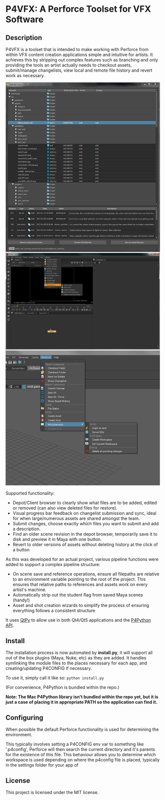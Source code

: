 # P4VFX: A Perforce Toolset for VFX Software

## Description
P4VFX is a toolset that is intended to make working with Perforce from within VFX content creation applications simple and intuitive for artists. It achieves this by stripping out complex features such as branching and only providing the tools an artist actually needs to checkout assets, submit/manage changelists, view local and remote file history and revert work as necessary.

![Alt text](images/p4vfx_revision_view.png?raw=true "Perforce for Maya Changelist Interface")
![Alt text](images/nuke_p4vfx_menu.png?raw=true "Perforce for Maya")
![Alt text](images/maya_p4vfx_menu.png?raw=true "Perforce for Nuke")

Supported functionality:
* Depot/Client browser to clearly show what files are to be added, edited or removed (can also view deleted files for restore).
* Visual progress bar feedback on changelist submission and sync, ideal for when large/numerous assets are shared amongst the team.
* Submit changes, choose exactly which files you want to submit and add a description.
* Find an older scene revision in the depot browser, temporarily save it to disk and preview it in Maya with one button.
* Revert to older versions of assets without deleting history at the click of a button

As this was developed for an actual project, various pipeline functions were added to support a complex pipeline structure:
* On scene save and reference operations, ensure all filepaths are relative to an environment variable pointing to the root of the project. This ensures that relative paths to references and assets work on every artist's machine.
* Automatically strip out the student flag from saved Maya scenes (handy!)
* Asset and shot creation wizards to simplify the process of ensuring everything follows a consistent structure

It uses [QtPy](https://github.com/spyder-ide/qtpy) to allow use in both Qt4/Qt5 applications and the [P4Python API](https://www.perforce.com/downloads/helix#product-54).

## Install

The installation process is now automated by **install.py**, it will support all out of the box plugins (Maya, Nuke, etc) as they are added. It handles symlinking the module files to the places necessary for each app, and creating/updating P4CONFIG if necessary.

To use it, simply call it like so:
```python install.py```

(For convenience, P4Python is bundled within the repo.)

**Note: The Mac P4Python library isn't bundled within the repo yet, but it is just a case of placing it in appropriate PATH so the application can find it.**

## Configuring

When possible the default Perforce functionality is used for determining the environment.

This typically involves setting a P4CONFIG env var to something like '.p4config', Perforce will then search the current directory and it's parents for the existence of this file. This behaviour allows you to determine which workspace is used depending on where the p4config file is placed, typically in the settings folder for your app of 


## License

This project is licensed under the MIT license.
